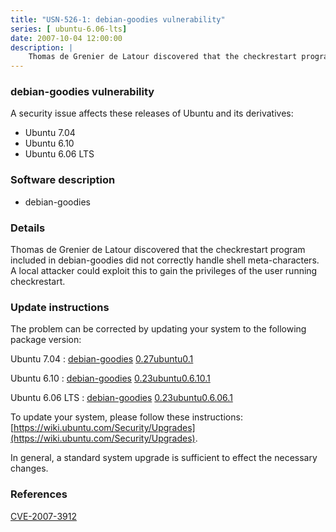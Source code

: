 ```yaml
---
title: "USN-526-1: debian-goodies vulnerability"
series: [ ubuntu-6.06-lts]
date: 2007-10-04 12:00:00
description: |
    Thomas de Grenier de Latour discovered that the checkrestart program included in debian-goodies did not correctly handle shell meta-characters.  A local attacker could exploit this to gain the privileges of the user running checkrestart. 
--- 
```

 
 


### debian-goodies vulnerability

A security issue affects these releases of Ubuntu and its derivatives:

* Ubuntu 7.04
* Ubuntu 6.10
* Ubuntu 6.06 LTS

### Software description

* debian-goodies 

### Details

Thomas de Grenier de Latour discovered that the checkrestart program included in debian-goodies did not correctly handle shell meta-characters. A local attacker could exploit this to gain the privileges of the user running checkrestart. 

### Update instructions

The problem can be corrected by updating your system to the following package version:

Ubuntu 7.04
 : [debian-goodies](https://launchpad.net/ubuntu/+source/debian-goodies) <span> [0.27ubuntu0.1](https://launchpad.net/ubuntu/+source/debian-goodies/0.27ubuntu0.1) </span> 

Ubuntu 6.10
 : [debian-goodies](https://launchpad.net/ubuntu/+source/debian-goodies) <span> [0.23ubuntu0.6.10.1](https://launchpad.net/ubuntu/+source/debian-goodies/0.23ubuntu0.6.10.1) </span> 

Ubuntu 6.06 LTS
 : [debian-goodies](https://launchpad.net/ubuntu/+source/debian-goodies) <span> [0.23ubuntu0.6.06.1](https://launchpad.net/ubuntu/+source/debian-goodies/0.23ubuntu0.6.06.1) </span> 

To update your system, please follow these instructions: [https://wiki.ubuntu.com/Security/Upgrades](https://wiki.ubuntu.com/Security/Upgrades).

In general, a standard system upgrade is sufficient to effect the necessary changes. 

### References

 
 [CVE-2007-3912](http://people.ubuntu.com/~ubuntu-security/cve/CVE-2007-3912)
 

